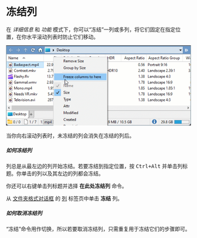 # 冻结列

在 *详细信息* 和 *功能* 模式下，你可以“冻结”一列或多列，将它们固定在指定位置，在你水平滚动列表时防止它们移动。

![](/Manual/images/release_history/cols_freeze.gif)

当你向右滚动列表时，未冻结的列会消失在冻结的列后。

##### 如何冻结列

列总是从最左边的列开始冻结。若要冻结到指定位置，按 <kbd>Ctrl+Alt</kbd> 并单击列标题。你单击的列以及其左边的列都会冻结。

你还可以右键单击列标题并选择 **在此处冻结列** 命令。

从 [文件夹格式对话框](../.zh.md) 的 [列]() 标签页中单击 **冻结** 列。

##### 如何取消冻结列

“冻结”命令用作切换，所以若要取消冻结列，只需重复用于冻结它们的步骤即可。